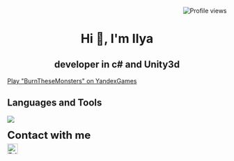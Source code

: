 <!-- Center align text using HTML -->
<p align="right"> <img src="https://komarev.com/ghpvc/?username=BCyclik&color=blue" alt="Profile views" /> </p>

<h1 align="center">
  Hi 👋, I'm Ilya
</h1>

<h2 align="center">developer in c# and Unity3d</h2>
<a href="https://yandex.ru/games/app/298353" target="_blank">Play "BurnTheseMonsters" on YandexGames</a>
<!-- Languages and Tools section -->
<h2 align="left">Languages and Tools</h2>
<p align="left">
  <a href="https://skillicons.dev">
    <img src="https://skillicons.dev/icons?i=cs,unity,cpp,unreal,vscode,py,ps,blender,html,docker,postman" />
  </a>
</p>
<!-- Contact section -->
<div style="text" align="left">
    <span style="display: block; font-size: 24px; font-weight: bold;">Contact with me</span>
    <div style="margin-top: 5px;">
        <a href="https://t.me/BCyclik">
            <img src="https://img.shields.io/badge/Telegram-2CA5E0?style=for-the-badge&logo=telegram&logoColor=white" alt="Telegram" 
                 style="height: 24px; vertical-align: middle;" />
        </a>
    </div>
</div>

